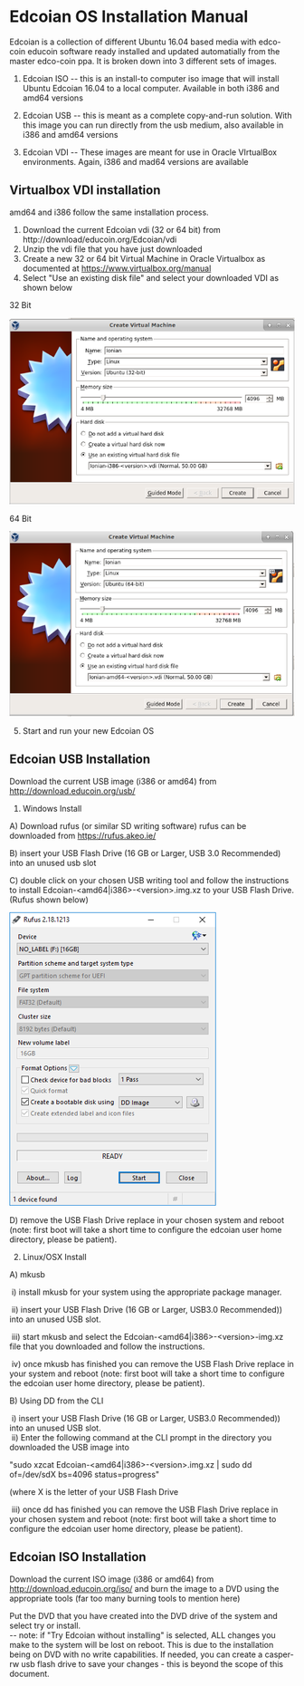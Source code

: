 Edcoian OS Installation Manual
=============================

Edcoian is a collection of different Ubuntu 16.04 based media with edco-coin educoin software ready installed and updated automatially from the master edco-coin ppa.  It is broken down into 3 different sets of images.

1) Edcoian ISO -- this is an install-to computer iso image that will install Ubuntu Edcoian 16.04 to a local computer.  Available in both i386 and amd64 versions  

2) Edcoian USB -- this is meant as a complete copy-and-run solution.  With this image you can run directly from the usb medium, also available in i386 and amd64 versions  

3) Edcoian VDI -- These images are meant for use in Oracle VIrtualBox environments.  Again, i386 and mad64 versions are available 


Virtualbox VDI installation
---------------------------
amd64 and i386 follow the same installation process.  
1) Download the current Edcoian vdi (32 or 64 bit) from http://download/educoin.org/Edcoian/vdi  
2) Unzip the vdi file that you have just downloaded  
3) Create a new 32 or 64 bit Virtual Machine in Oracle Virtualbox as documented at <a href="https://www.virtualbox.org/manual" target="_blank">https://www.virtualbox.org/manual</a>   
4) Select "Use an existing disk file" and select your downloaded VDI as shown below  
  
32 Bit  

![](edcoian-doc-images/create_32_bit.png)  
  
  64 Bit  

![](edcoian-doc-images/create_64_bit.png)
  
 5) Start and run your new Edcoian OS
  
Edcoian USB Installation
-----------------------
Download the current USB image (i386 or amd64) from http://download.educoin.org/usb/    

1) Windows Install

A) Download rufus (or similar SD writing software) rufus can be downloaded from
  https://rufus.akeo.ie/

B) insert your USB Flash Drive (16 GB or Larger, USB 3.0 Recommended) into an
  unused usb slot

C) double click on your chosen USB writing tool and follow the instructions to install Edcoian-&lt;amd64|i386&gt;-&lt;version&gt;.img.xz to your USB Flash Drive.  
(Rufus shown below)    

![](edcoian-doc-images/rufus.png)
  
  
  

D) remove the USB Flash Drive replace in your chosen system and reboot (note: first boot will take a short time to configure the edcoian user home directory, please be patient).  
 

2) Linux/OSX Install   
 
A) mkusb  

&nbsp;i) install mkusb for your system using the appropriate package manager.

&nbsp;ii) insert your USB Flash Drive (16 GB or Larger, USB3.0 Recommended)) into an
  unused USB slot.  
  
&nbsp;iii) start mkusb and select the Edcoian-<amd64|i386\>-<version\>-img.xz file that you downloaded and follow the instructions.

&nbsp;iv) once mkusb has finished you can remove the USB Flash Drive replace in your system and reboot (note: first boot will take a short time to configure the edcoian user home directory, please be patient).  
   
B) Using DD from the CLI  

&nbsp;i) insert your USB Flash Drive (16 GB or Larger, USB3.0 Recommended)) into an
  unused USB slot.  
&nbsp;ii) Enter the following command at the CLI prompt in the directory you downloaded the USB image into 
 
"sudo xzcat Edcoian-<amd64|i386\>-<version\>.img.xz  | sudo dd of=/dev/sdX bs=4096 status=progress"  

(where X is the letter of your USB Flash Drive  

&nbsp;iii) once dd has finished you can remove the USB Flash Drive replace in your chosen system and reboot (note: first boot will take a short time to configure the edcoian user home directory, please be patient).  

Edcoian ISO Installation
---------------------- 

Download the current ISO image (i386 or amd64) from http://download.educoin.org/iso/ and burn the image to a DVD using the appropriate tools (far too many burning tools to mention here)    

Put the DVD that you have created into the DVD drive of the system and select try or install.  
-- note: if "Try Edcoian without installing" is selected, ALL changes you make to the system will be lost on reboot.  This is due to the installation being on DVD with no write capabilities.  If needed, you can create a casper-rw usb flash drive to save your changes - this is beyond the scope of this document. 
